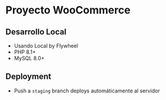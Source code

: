 # Proyecto WooCommerce

## Desarrollo Local
- Usando Local by Flywheel
- PHP 8.1+
- MySQL 8.0+

## Deployment
- Push a `staging` branch deploys automáticamente al servidor
